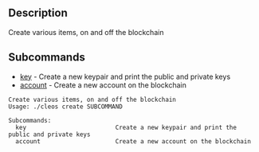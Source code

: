 ## Description
Create various items, on and off the blockchain

## Subcommands
- [key](key)  -  Create a new keypair and print the public and private keys
- [account](account) - Create a new account on the blockchain

```text
Create various items, on and off the blockchain
Usage: ./cleos create SUBCOMMAND

Subcommands:
  key                         Create a new keypair and print the public and private keys
  account                     Create a new account on the blockchain
```
